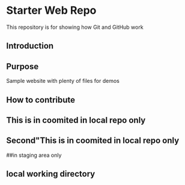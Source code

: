 # Starter Web Repo

This repository is for showing how Git and GitHub work

## Introduction


## Purpose

Sample website with plenty of files for demos

## How to contribute

## This is in coomited in local repo only

## Second"This is in coomited in local repo only

##in staging area only

## local working directory